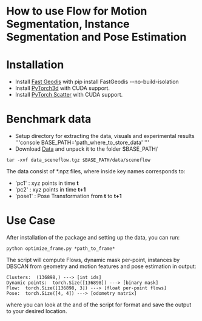 # How to use Flow for Motion Segmentation, Instance Segmentation and Pose Estimation


# Installation
- Install [Fast Geodis](https://github.com/masadcv/FastGeodis) with pip install FastGeodis --no-build-isolation
- Install [PyTorch3d](https://github.com/facebookresearch/pytorch3d) with CUDA support.
- Install [PyTorch Scatter](https://github.com/rusty1s/pytorch_scatter/tree/master) with CUDA support.

# Benchmark data
- Setup directory for extracting the data, visuals and experimental results
'''console
BASE_PATH='path_where_to_store_data'
'''
- Download [Data](https://login.rci.cvut.cz/data/lidar_intensity/sceneflow/data_sceneflow.tgz) and unpack it to the folder $BASE_PATH/

```console
tar -xvf data_sceneflow.tgz $BASE_PATH/data/sceneflow
```

The data consist of *.npz files, where inside key names corresponds to:

- 'pc1' : xyz points in time **t**
- 'pc2' : xyz points in time **t+1**
- 'pose1' : Pose Transformation from **t** to **t+1** 

# Use Case

After installation of the package and setting up the data, you can run: 
```console
python optimize_frame.py *path_to_frame*
```

The script will compute Flows, dynamic mask per-point, instances by DBSCAN from geometry and motion features and pose estimation in output:

```console
Clusters:  (136898,) ---> [int ids]
Dynamic points:  torch.Size([136898]) ---> [binary mask]
Flow:  torch.Size([136898, 3]) ---> [float per-point flows]
Pose:  torch.Size([4, 4]) ---> [odometry matrix]
```

where you can look at the and of the script for format and save the output to your desired location.
